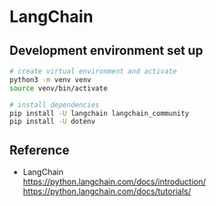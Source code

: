 # LangChain

## Development environment set up
```bash
# create virtual environment and activate
python3 -m venv venv
source venv/bin/activate

# install dependencies
pip install -U langchain langchain_community
pip install -U dotenv
```

## Reference
- LangChain <br>
https://python.langchain.com/docs/introduction/ <br>
https://python.langchain.com/docs/tutorials/ <br>